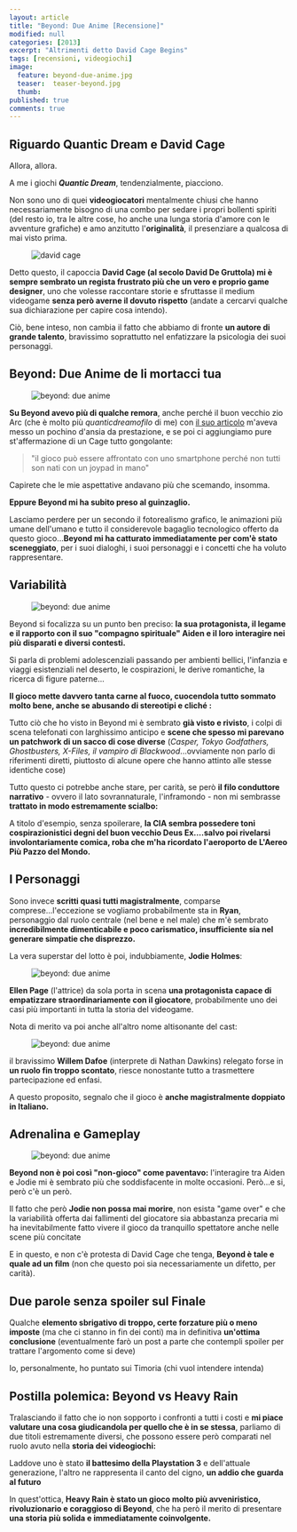 ```yaml
---
layout: article
title: "Beyond: Due Anime [Recensione]"
modified: null
categories: [2013]
excerpt: "Altrimenti detto David Cage Begins"
tags: [recensioni, videogiochi]
image:
  feature: beyond-due-anime.jpg
  teaser:  teaser-beyond.jpg
  thumb:
published: true
comments: true
---
```


## Riguardo Quantic Dream e David Cage

Allora, allora.

A me i giochi ***Quantic Dream***, tendenzialmente, piacciono.

Non sono uno di quei **videogiocatori** mentalmente chiusi che hanno necessariamente bisogno di una combo per sedare i propri bollenti spiriti (del resto io, tra le altre cose, ho anche una lunga storia d'amore con le avventure grafiche) e amo anzitutto l'**originalità**, il presenziare a qualcosa di mai visto prima.

<figure>
	<img src="http://3.bp.blogspot.com/-nQZ8G7mTFf4/Uo4E9uzArFI/AAAAAAAAFkw/jmcrsRzuWB8/s1600/cage.jpg" alt="david cage">
</figure>  

Detto questo, il capoccia **David Cage (al secolo David De Gruttola) mi è sempre sembrato un regista frustrato più che un vero e proprio game designer**, uno che volesse raccontare storie e sfruttasse il medium videogame **senza però averne il dovuto rispetto** (andate a cercarvi qualche sua dichiarazione per capire cosa intendo).

Ciò, bene inteso, non cambia il fatto che abbiamo di fronte **un autore di grande talento**, bravissimo soprattutto nel enfatizzare la psicologia dei suoi personaggi.

## Beyond: Due Anime de li mortacci tua

<figure>
	<img src="http://1.bp.blogspot.com/-BZDfobw2aps/Uo4F5b4YY0I/AAAAAAAAFlM/jAiJw685MOU/s1600/beyond-two-souls-story-will-be-12-to-15-hours-long-2.jpg" alt="beyond: due anime">
</figure>  

**Su Beyond avevo più di qualche remora**, anche perché il buon vecchio zio Arc (che è molto più *quanticdreamofilo* di me) con [il suo articolo](http://www.arcweb.it/2013/10/07/beyond-due-anime-prime-riflessioni/?fb_source=pubv1) m'aveva messo un pochino d'ansia da prestazione, e se poi ci aggiungiamo pure st'affermazione di un Cage tutto gongolante:

>"il gioco può essere affrontato con uno smartphone perché non tutti son nati con un joypad in mano"

Capirete che le mie aspettative andavano più che scemando, insomma.

**Eppure Beyond mi ha subito preso al guinzaglio.**

Lasciamo perdere per un secondo il fotorealismo grafico, le animazioni più umane dell'umano e tutto il considerevole bagaglio tecnologico offerto da questo gioco...**Beyond mi ha catturato immediatamente per com'è stato sceneggiato**, per i suoi dialoghi, i suoi personaggi e i concetti che ha voluto rappresentare.

## Variabilità

<figure>
	<img src="http://4.bp.blogspot.com/-SvFfU5Mo0Bo/Uo4EA9bunJI/AAAAAAAAFkY/PNb1Dx0WYeI/s1600/beyond+.jpg" alt="beyond: due anime">
</figure>  

Beyond si focalizza su un punto ben preciso: **la sua protagonista, il legame e il rapporto con il suo "compagno spirituale" Aiden e il loro interagire nei più disparati e diversi contesti.**

Si parla di problemi adolescenziali passando per ambienti bellici, l'infanzia e viaggi esistenziali nel deserto, le cospirazioni, le derive romantiche, la ricerca di figure paterne...

**Il gioco mette davvero tanta carne al fuoco, cuocendola tutto sommato molto bene, anche se abusando di stereotipi e cliché :**

Tutto ciò che ho visto in Beyond mi è sembrato **già visto e rivisto**, i colpi di scena telefonati con larghissimo anticipo e **scene che spesso mi parevano un patchwork di un sacco di cose diverse** (*Casper, Tokyo Godfathers, Ghostbusters, X-Files, il vampiro di Blackwood*...ovviamente non parlo di riferimenti diretti, piuttosto di alcune opere che hanno attinto alle stesse identiche cose)

Tutto questo ci potrebbe anche stare, per carità, se però **il filo conduttore narrativo** - ovvero il lato sovrannaturale, l'inframondo - non mi sembrasse **trattato in modo estremamente scialbo:**

A titolo d'esempio, senza spoilerare, **la CIA sembra possedere toni cospirazionistici degni del buon vecchio Deus Ex....salvo poi rivelarsi involontariamente comica, roba che m'ha ricordato l'aeroporto de L'Aereo Più Pazzo del Mondo.**

## I Personaggi

Sono invece **scritti quasi tutti magistralmente**, comparse comprese...l'eccezione se vogliamo probabilmente sta in **Ryan**, personaggio dal ruolo centrale (nel bene e nel male) che m'è sembrato **incredibilmente dimenticabile e poco carismatico, insufficiente sia nel generare simpatie che disprezzo.**

La vera superstar del lotto è poi, indubbiamente, **Jodie Holmes**:

<figure>
<img src="http://1.bp.blogspot.com/-KrE_ha9NGKA/Uo4DpxADcNI/AAAAAAAAFkQ/DB1vToFjsSw/s1600/beyond-two-souls-02-595x334.jpg" alt="beyond: due anime">
</figure>

**Ellen Page** (l'attrice) da sola porta in scena **una protagonista capace di empatizzare straordinariamente con il giocatore**, probabilmente uno dei casi più importanti in tutta la storia del videogame.

Nota di merito va poi anche all'altro nome altisonante del cast:

<figure>
	<img src="http://1.bp.blogspot.com/-YIzYOo0CXAk/Uo4C2bwG-2I/AAAAAAAAFkE/Ve5AJNsoFuY/s1600/BEYOND_WD_SCREEN010.jpg" alt="beyond: due anime">
</figure>  

il bravissimo **Willem Dafoe** (interprete di Nathan Dawkins) relegato forse in **un ruolo fin troppo scontato**, riesce nonostante tutto a trasmettere partecipazione ed enfasi.

A questo proposito, segnalo che il gioco è **anche magistralmente doppiato in Italiano.**

## Adrenalina e Gameplay

<figure>
	<img src="http://2.bp.blogspot.com/-1wBx8H0wtU0/Uo4EQYqKX7I/AAAAAAAAFko/r8_ttI27cMo/s1600/QD_BEYOND_SCREEN34_1378219155-990x556.jpg" alt="beyond: due anime">
</figure>  

**Beyond non è poi così "non-gioco" come paventavo:** l'interagire tra Aiden e Jodie mi è sembrato più che soddisfacente in molte occasioni. Però...e si, però c'è un però.

Il fatto che però **Jodie non possa mai morire**, non esista "game over" e che la variabilità offerta dai fallimenti del giocatore sia abbastanza precaria mi ha inevitabilmente fatto vivere il gioco da tranquillo spettatore anche nelle scene più concitate

E in questo, e non c'è protesta di David Cage che tenga, **Beyond è tale e quale ad un film** (non che questo poi sia necessariamente un difetto, per carità).

## Due parole senza spoiler sul Finale

Qualche **elemento sbrigativo di troppo, certe forzature più o meno imposte** (ma che ci stanno in fin dei conti) ma in definitiva **un'ottima conclusione** (eventualmente farò un post a parte che contempli spoiler per trattare l'argomento come si deve)

Io, personalmente, ho puntato sui Timoria (chi vuol intendere intenda)

## Postilla polemica: Beyond vs Heavy Rain

Tralasciando il fatto che io non sopporto i confronti a tutti i costi e **mi piace valutare una cosa giudicandola per quello che è in se stessa**, parliamo di due titoli estremamente diversi, che possono essere però comparati nel ruolo avuto nella **storia dei videogiochi:**

Laddove uno è stato **il battesimo della Playstation 3** e dell'attuale generazione, l'altro ne rappresenta il canto del cigno, **un addio che guarda al futuro**

In quest'ottica, **Heavy Rain è stato un gioco molto più avveniristico, rivoluzionario e coraggioso di Beyond**, che ha però il merito di presentare **una storia più solida e immediatamente coinvolgente.**
